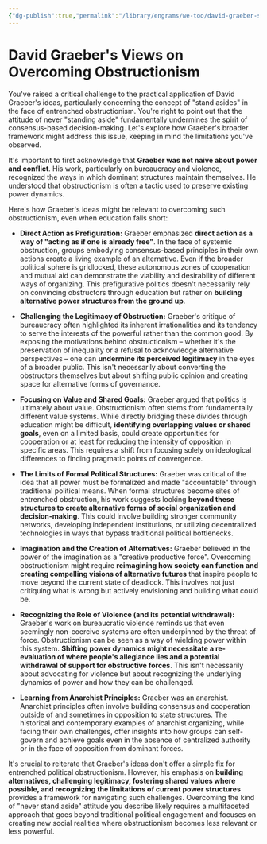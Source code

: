 ```yaml
---
{"dg-publish":true,"permalink":"/library/engrams/we-too/david-graeber-s-views-on-overcoming-obstructionism/","tags":["DC/Apocalypse"]}
---
```


# David Graeber's Views on Overcoming Obstructionism
You've raised a critical challenge to the practical application of David Graeber's ideas, particularly concerning the concept of "stand asides" in the face of entrenched obstructionism. You're right to point out that the attitude of never "standing aside" fundamentally undermines the spirit of consensus-based decision-making. Let's explore how Graeber's broader framework might address this issue, keeping in mind the limitations you've observed.

It's important to first acknowledge that **Graeber was not naive about power and conflict**. His work, particularly on bureaucracy and violence, recognized the ways in which dominant structures maintain themselves. He understood that obstructionism is often a tactic used to preserve existing power dynamics.

Here's how Graeber's ideas might be relevant to overcoming such obstructionism, even when education falls short:

- **Direct Action as Prefiguration:** Graeber emphasized **direct action as a way of "acting as if one is already free"**. In the face of systemic obstruction, groups embodying consensus-based principles in their own actions create a living example of an alternative. Even if the broader political sphere is gridlocked, these autonomous zones of cooperation and mutual aid can demonstrate the viability and desirability of different ways of organizing. This prefigurative politics doesn't necessarily rely on convincing obstructors through education but rather on **building alternative power structures from the ground up**.
    
- **Challenging the Legitimacy of Obstruction:** Graeber's critique of bureaucracy often highlighted its inherent irrationalities and its tendency to serve the interests of the powerful rather than the common good. By exposing the motivations behind obstructionism – whether it's the preservation of inequality or a refusal to acknowledge alternative perspectives – one can **undermine its perceived legitimacy** in the eyes of a broader public. This isn't necessarily about converting the obstructors themselves but about shifting public opinion and creating space for alternative forms of governance.
    
- **Focusing on Value and Shared Goals:** Graeber argued that politics is ultimately about value. Obstructionism often stems from fundamentally different value systems. While directly bridging these divides through education might be difficult, **identifying overlapping values or shared goals**, even on a limited basis, could create opportunities for cooperation or at least for reducing the intensity of opposition in specific areas. This requires a shift from focusing solely on ideological differences to finding pragmatic points of convergence.
    
- **The Limits of Formal Political Structures:** Graeber was critical of the idea that all power must be formalized and made "accountable" through traditional political means. When formal structures become sites of entrenched obstruction, his work suggests looking **beyond these structures to create alternative forms of social organization and decision-making**. This could involve building stronger community networks, developing independent institutions, or utilizing decentralized technologies in ways that bypass traditional political bottlenecks.
    
- **Imagination and the Creation of Alternatives:** Graeber believed in the power of the imagination as a "creative productive force". Overcoming obstructionism might require **reimagining how society can function and creating compelling visions of alternative futures** that inspire people to move beyond the current state of deadlock. This involves not just critiquing what is wrong but actively envisioning and building what could be.
    
- **Recognizing the Role of Violence (and its potential withdrawal):** Graeber's work on bureaucratic violence reminds us that even seemingly non-coercive systems are often underpinned by the threat of force. Obstructionism can be seen as a way of wielding power within this system. **Shifting power dynamics might necessitate a re-evaluation of where people's allegiance lies and a potential withdrawal of support for obstructive forces**. This isn't necessarily about advocating for violence but about recognizing the underlying dynamics of power and how they can be challenged.
    
- **Learning from Anarchist Principles:** Graeber was an anarchist. Anarchist principles often involve building consensus and cooperation outside of and sometimes in opposition to state structures. The historical and contemporary examples of anarchist organizing, while facing their own challenges, offer insights into how groups can self-govern and achieve goals even in the absence of centralized authority or in the face of opposition from dominant forces.

It's crucial to reiterate that Graeber's ideas don't offer a simple fix for entrenched political obstructionism. However, his emphasis on **building alternatives, challenging legitimacy, fostering shared values where possible, and recognizing the limitations of current power structures** provides a framework for navigating such challenges. Overcoming the kind of "never stand aside" attitude you describe likely requires a multifaceted approach that goes beyond traditional political engagement and focuses on creating new social realities where obstructionism becomes less relevant or less powerful.
